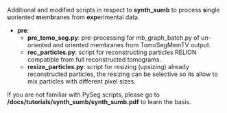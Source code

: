  Additional and modified scripts in respect to **synth_sumb** to process **s**ingle **u**oriented **m**em**b**ranes from **exp**erimental data.
 
 * **pre**:
    + **pre_tomo_seg.py**: pre-processing for mb_graph_batch.py of un-oriented and oriented membranes from TomoSegMemTV output.
    + **rec_particles.py**: script for reconstructing particles RELION compatible from full reconstructed tomograms.
    + **resize_particles.py**: script for resizing (upsizing) already reconstructed particles, the resizing can be selective so its allow to mix
    particles with different pixel sizes.
 
 If you are not familiar with PySeg scripts, please go to **/docs/tutorials/synth_sumb/synth_sumb.pdf** to learn the basis.
